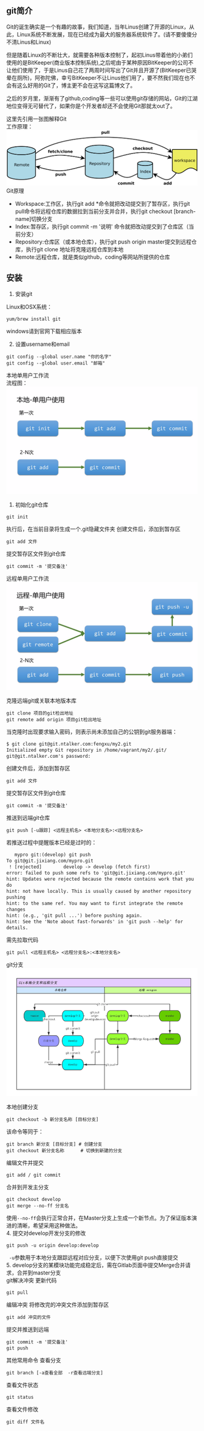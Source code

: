 ## git简介
Git的诞生确实是一个有趣的故事，我们知道，当年Linus创建了开源的Linux，从此，Linux系统不断发展，现在已经成为最大的服务器系统软件了。(请不要傻傻分不清Linus和Linux)

但是随着Linux的不断壮大，就需要各种版本控制了，起初Linus带着他的小弟们使用的是BitKeeper(商业版本控制系统),之后呢由于某种原因BitKeeper的公司不让他们使用了，于是Linus自己花了两周时间写出了Git并且开源了(BitKeeper已哭晕在厕所)，阿弥陀佛，幸亏BitKeeper不让Linus他们用了，要不然我们现在也不会有这么好用的Git了，博主更不会在这写这篇博文了。

之后的岁月里，渐渐有了github,coding等一些可以使用git存储的网站，Git的江湖地位变得无可替代了，如果你是个开发者却还不会使用Git那就太out了。  

这里先引用一张图解释Git  
工作原理：
![image](image/fea7461e85aee80bbe96.png)
Git原理  
* Workspace:工作区，执行git add *命令就把改动提交到了暂存区，执行git pull命令将远程仓库的数据拉到当前分支并合并，执行git checkout [branch-name]切换分支  
* Index:暂存区，执行git commit -m '说明' 命令就把改动提交到了仓库区（当前分支）  
* Repository:仓库区（或本地仓库），执行git push origin master提交到远程仓库，执行git clone 地址将克隆远程仓库到本地
* Remote:远程仓库，就是类似github，coding等网站所提供的仓库

## 安装
1. 安装git

Linux和OSX系统：
```
yum/brew install git
```
windows请到官网下载相应版本

2. 设置username和email
```
git config --global user.name "你的名字"
git config --global user.email "邮箱"
```
本地单用户工作流  
流程图： 
![image](image/index_files_0.63(12-05-21-43-18).png)
1. 初始化git仓库
```
git init
```
执行后，在当前目录将生成一个.git隐藏文件夹
创建文件后，添加到暂存区
```
git add 文件
```
提交暂存区文件到git仓库
```
git commit -m '提交备注'
```
远程单用户工作流
![image](image/index_files_0.62(12-05-21-43-18).png)

克隆远端git或关联本地版本库
```
git clone 项目的git检出地址
git remote add origin 项目git检出地址
```
当克隆时出现要求输入密码，则表示尚未添加自己的公钥到git服务器端：
```
$ git clone git@git.ntalker.com:fengxu/my2.git
Initialized empty Git repository in /home/vagrant/my2/.git/
git@git.ntalker.com's password:
```
创建文件后，添加到暂存区
```
git add 文件
```
提交暂存区文件到git仓库
```
git commit -m '提交备注'
```
推送到远端git仓库
```
git push [-u跟踪] <远程主机名> <本地分支名>:<远程分支名>
```
若推送过程中提醒版本已经是过时的：
```
   mypro git:(develop) git push
To git@git.jixiang.com/mypro.git
 ! [rejected]        develop -> develop (fetch first)
error: failed to push some refs to 'git@git.jixiang.com/mypro.git'
hint: Updates were rejected because the remote contains work that you do
hint: not have locally. This is usually caused by another repository pushing
hint: to the same ref. You may want to first integrate the remote changes
hint: (e.g., 'git pull ...') before pushing again.
hint: See the 'Note about fast-forwards' in 'git push --help' for details.
```
需先拉取代码
```
git pull <远程主机名> <远程分支名>:<本地分支名>
```
git分支
![image](image/index_files_0.28(12-05-21-43-18).png)

本地创建分支
```
git checkout -b 新分支名称 [目标分支]
```
该命令等同于：
```
git branch 新分支 [目标分支] # 创建分支
git checkout 新分支名称      # 切换到新建的分支
```
编辑文件并提交
```
git add / git commit
```
合并到开发主分支
```
git checkout develop
git merge --no-ff 分支名
```
使用``` --no-ff ```会执行正常合并，在Master分支上生成一个新节点。为了保证版本演进的清晰，希望采用这种做法。   
4. 提交对develop开发分支的修改
```
git push -u origin develop:develop
```
``` -u```参数用于本地分支跟踪远程对应分支，以便下次使用git push直接提交  
 5. develop分支的某模块功能完成稳定后，需在Gitlab页面中提交Merge合并请求，合并到master分支  
git解决冲突
更新代码
```
git pull
```
编辑冲突
将修改完的冲突文件添加到暂存区
```
git add 冲突的文件
```
提交并推送到远端
```
git commit -m '提交备注'
git push
```
其他常用命令
查看分支
```
git branch [-a查看全部  -r查看远端分支]
```
查看文件状态
```
git status
```
查看文件修改
```
git diff 文件名
```
